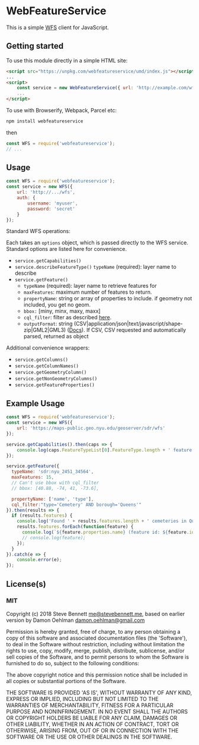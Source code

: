 # WebFeatureService

This is a simple [WFS](http://en.wikipedia.org/wiki/Web_Feature_Service)
client for JavaScript.

## Getting started

To use this module directly in a simple HTML site:

```html
<script src="https://unpkg.com/webfeatureservice/umd/index.js"></script>
...
<script>
    const service = new WebFeatureService({ url: 'http://example.com/wfs' });
    ...
</script>
```

To use with Browserify, Webpack, Parcel etc:

```bash
npm install webfeatureservice
```

then

```js
const WFS = require('webfeatureservice');
// ...
```

## Usage

```js
const WFS = require('webfeatureservice');
const service = new WFS({
    url: 'http://.../wfs',
    auth: {
        username: 'myuser',
        password: 'secret'
    }
});
```


Standard WFS operations:

Each takes an `options` object, which is passed directly to the WFS service. Standard options are listed here for convenience.

* `service.getCapabilities()`
* `service.describeFeatureType()`
   `typeName` (required): layer name to describe
* `service.getFeature()`
  * `typeName` (required): layer name to retrieve features for
  * `maxFeatures`: maximum number of features to return.
  * `propertyName`: string or array of properties to include. if geometry not included, you get no geom.
  * `bbox:` [miny, minx, maxy, maxx]
  * `cql_filter`: filter as described [here](http://docs.geoserver.org/latest/en/user/tutorials/cql/cql_tutorial.html).
  * `outputFormat`: string (CSV|application/json|text/javascript/shape-zip|GML2|GML3) ([Docs](http://docs.geoserver.org/latest/en/user/services/wfs/outputformats.html)). If CSV, CSV requested and automatically parsed, returned as object

Additional convenience wrappers:

* `service.getColumns()`
* `service.getColumnNames()`
* `service.getGeometryColumn()`
* `service.getNonGeometryColumns()`
* `service.getFeatureProperties()`

## Example Usage

```js
const WFS = require('webfeatureservice');
const service = new WFS({
    url: 'https://maps-public.geo.nyu.edu/geoserver/sdr/wfs'
});

service.getCapabilities().then(caps => {
    console.log(caps.FeatureTypeList[0].FeatureType.length + ' feature types.');
});

service.getFeature({
  typeName: 'sdr:nyu_2451_34564',
  maxFeatures: 15,
  // Can't use bbox with cql_filter
  // bbox: [40.88, -74, 41, -73.6],

  propertyName: ['name', 'type'],
  cql_filter:"type='Cemetery' AND borough='Queens'"
}).then(results => {
  if (results.features) {
    console.log('Found ' + results.features.length + ' cemeteries in Queens');
    results.features.forEach(function(feature) {
      console.log(`${feature.properties.name} (feature id: ${feature.id})`);
      // console.log(feature);
    });
  }
}).catch(e => {
    console.error(e);
});
```

## License(s)

### MIT

Copyright (c) 2018 Steve Bennett <me@stevebennett.me>, based on earlier version by Damon Oehlman <damon.oehlman@gmail.com>

Permission is hereby granted, free of charge, to any person obtaining
a copy of this software and associated documentation files (the
'Software'), to deal in the Software without restriction, including
without limitation the rights to use, copy, modify, merge, publish,
distribute, sublicense, and/or sell copies of the Software, and to
permit persons to whom the Software is furnished to do so, subject to
the following conditions:

The above copyright notice and this permission notice shall be
included in all copies or substantial portions of the Software.

THE SOFTWARE IS PROVIDED 'AS IS', WITHOUT WARRANTY OF ANY KIND,
EXPRESS OR IMPLIED, INCLUDING BUT NOT LIMITED TO THE WARRANTIES OF
MERCHANTABILITY, FITNESS FOR A PARTICULAR PURPOSE AND NONINFRINGEMENT.
IN NO EVENT SHALL THE AUTHORS OR COPYRIGHT HOLDERS BE LIABLE FOR ANY
CLAIM, DAMAGES OR OTHER LIABILITY, WHETHER IN AN ACTION OF CONTRACT,
TORT OR OTHERWISE, ARISING FROM, OUT OF OR IN CONNECTION WITH THE
SOFTWARE OR THE USE OR OTHER DEALINGS IN THE SOFTWARE.
